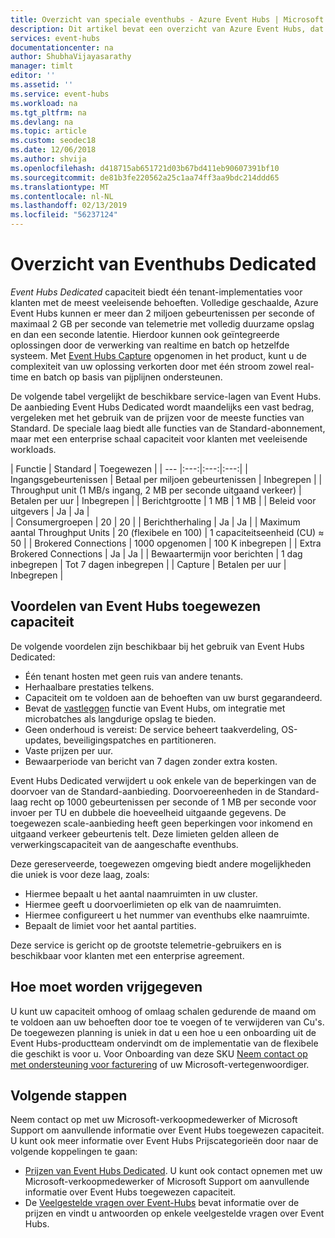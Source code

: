 ```yaml
---
title: Overzicht van speciale eventhubs - Azure Event Hubs | Microsoft Docs
description: Dit artikel bevat een overzicht van Azure Event Hubs, dat één tenant implementaties van eventhubs biedt dedciated.
services: event-hubs
documentationcenter: na
author: ShubhaVijayasarathy
manager: timlt
editor: ''
ms.assetid: ''
ms.service: event-hubs
ms.workload: na
ms.tgt_pltfrm: na
ms.devlang: na
ms.topic: article
ms.custom: seodec18
ms.date: 12/06/2018
ms.author: shvija
ms.openlocfilehash: d418715ab651721d03b67bd411eb90607391bf10
ms.sourcegitcommit: de81b3fe220562a25c1aa74ff3aa9bdc214ddd65
ms.translationtype: MT
ms.contentlocale: nl-NL
ms.lasthandoff: 02/13/2019
ms.locfileid: "56237124"
---
```

# <a name="overview-of-event-hubs-dedicated"></a>Overzicht van Eventhubs Dedicated

*Event Hubs Dedicated* capaciteit biedt één tenant-implementaties voor klanten met de meest veeleisende behoeften. Volledige geschaalde, Azure Event Hubs kunnen er meer dan 2 miljoen gebeurtenissen per seconde of maximaal 2 GB per seconde van telemetrie met volledig duurzame opslag en dan een seconde latentie. Hierdoor kunnen ook geïntegreerde oplossingen door de verwerking van realtime en batch op hetzelfde systeem. Met [Event Hubs Capture](event-hubs-capture-overview.md) opgenomen in het product, kunt u de complexiteit van uw oplossing verkorten door met één stroom zowel real-time en batch op basis van pijplijnen ondersteunen.

De volgende tabel vergelijkt de beschikbare service-lagen van Event Hubs. De aanbieding Event Hubs Dedicated wordt maandelijks een vast bedrag, vergeleken met het gebruik van de prijzen voor de meeste functies van Standard. De speciale laag biedt alle functies van de Standard-abonnement, maar met een enterprise schaal capaciteit voor klanten met veeleisende workloads. 

| Functie | Standard | Toegewezen |
| --- |:---:|:---:|:---:|
| Ingangsgebeurtenissen | Betaal per miljoen gebeurtenissen | Inbegrepen |
| Throughput unit (1 MB/s ingang, 2 MB per seconde uitgaand verkeer) | Betalen per uur | Inbegrepen |
| Berichtgrootte | 1 MB | 1 MB |
| Beleid voor uitgevers | Ja | Ja |   
| Consumergroepen | 20 | 20 |
| Berichtherhaling | Ja | Ja |
| Maximum aantal Throughput Units | 20 (flexibele en 100)   | 1 capaciteitseenheid (CU) ≈ 50 |
| Brokered Connections | 1000 opgenomen | 100 K inbegrepen |
| Extra Brokered Connections | Ja | Ja |
| Bewaartermijn voor berichten | 1 dag inbegrepen | Tot 7 dagen inbegrepen |
| Capture | Betalen per uur | Inbegrepen |

## <a name="benefits-of-event-hubs-dedicated-capacity"></a>Voordelen van Event Hubs toegewezen capaciteit

De volgende voordelen zijn beschikbaar bij het gebruik van Event Hubs Dedicated:

* Één tenant hosten met geen ruis van andere tenants.
* Herhaalbare prestaties telkens.
* Capaciteit om te voldoen aan de behoeften van uw burst gegarandeerd.
* Bevat de [vastleggen](event-hubs-capture-overview.md) functie van Event Hubs, om integratie met microbatches als langdurige opslag te bieden.
* Geen onderhoud is vereist: De service beheert taakverdeling, OS-updates, beveiligingspatches en partitioneren.
* Vaste prijzen per uur.
* Bewaarperiode van bericht van 7 dagen zonder extra kosten.

Event Hubs Dedicated verwijdert u ook enkele van de beperkingen van de doorvoer van de Standard-aanbieding. Doorvoereenheden in de Standard-laag recht op 1000 gebeurtenissen per seconde of 1 MB per seconde voor invoer per TU en dubbele die hoeveelheid uitgaande gegevens. De toegewezen scale-aanbieding heeft geen beperkingen voor inkomend en uitgaand verkeer gebeurtenis telt. Deze limieten gelden alleen de verwerkingscapaciteit van de aangeschafte eventhubs.

Deze gereserveerde, toegewezen omgeving biedt andere mogelijkheden die uniek is voor deze laag, zoals:

* Hiermee bepaalt u het aantal naamruimten in uw cluster.
* Hiermee geeft u doorvoerlimieten op elk van de naamruimten.
* Hiermee configureert u het nummer van eventhubs elke naamruimte.
* Bepaalt de limiet voor het aantal partities.

Deze service is gericht op de grootste telemetrie-gebruikers en is beschikbaar voor klanten met een enterprise agreement.

## <a name="how-to-onboard"></a>Hoe moet worden vrijgegeven

U kunt uw capaciteit omhoog of omlaag schalen gedurende de maand om te voldoen aan uw behoeften door toe te voegen of te verwijderen van Cu's. De toegewezen planning is uniek in dat u een hoe u een onboarding uit de Event Hubs-productteam ondervindt om de implementatie van de flexibele die geschikt is voor u. Voor Onboarding van deze SKU [Neem contact op met ondersteuning voor facturering](https://ms.portal.azure.com/#create/Microsoft.Support) of uw Microsoft-vertegenwoordiger.

## <a name="next-steps"></a>Volgende stappen

Neem contact op met uw Microsoft-verkoopmedewerker of Microsoft Support om aanvullende informatie over Event Hubs toegewezen capaciteit. U kunt ook meer informatie over Event Hubs Prijscategorieën door naar de volgende koppelingen te gaan:

- [Prijzen van Event Hubs Dedicated](https://azure.microsoft.com/pricing/details/event-hubs/). U kunt ook contact opnemen met uw Microsoft-verkoopmedewerker of Microsoft Support om aanvullende informatie over Event Hubs toegewezen capaciteit.
- De [Veelgestelde vragen over Event-Hubs](event-hubs-faq.md) bevat informatie over de prijzen en vindt u antwoorden op enkele veelgestelde vragen over Event Hubs. 
